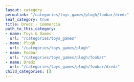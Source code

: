 ```yaml
---
layout: category
permalink: "/categories/toys_games/plugh/foobar/dredz"
leaf_category: true
title: Dredz - Commercia
path_to_this_category:
- name: Toys & Games
  url: "/categories/toys_games"
- name: Plugh
  url: "/categories/toys_games/plugh"
- name: Foobar
  url: "/categories/toys_games/plugh/foobar"
- name: Dredz
  url: "/categories/toys_games/plugh/foobar/dredz"
child_categories: []
---
```

